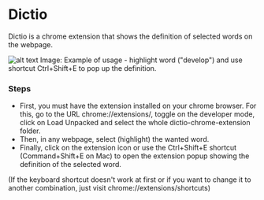 # Dictio
Dictio is a chrome extension that shows the definition of selected words on the webpage.

![alt text](https://github.com/ajstourinho/dictio-chrome-extension/blob/main/images/printscreen.png?raw=tre)
Image: Example of usage - highlight word ("develop") and use shortcut Ctrl+Shift+E to pop up the definition.

### Steps
* First, you must have the extension installed on your chrome browser. For this, go to the URL chrome://extensions/, toggle on the developer mode, click on Load Unpacked and select the whole dictio-chrome-extension folder.
* Then, in any webpage, select (highlight) the wanted word.
* Finally, click on the extension icon or use the Ctrl+Shift+E shortcut (Command+Shift+E on Mac) to open the extension popup showing the definition of the selected word.

(If the keyboard shortcut doesn't work at first or if you want to change it to another combination, just visit chrome://extensions/shortcuts)
